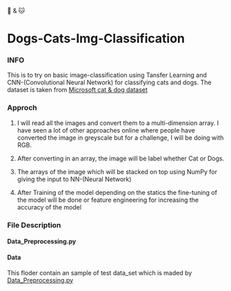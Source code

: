 
🐶 & 🐱
# Dogs-Cats-Img-Classification 


### INFO

This is to try on basic image-classification using Tansfer Learning and CNN-(Convolutional Neural Network) for classifying cats and dogs. The dataset is taken from [Microsoft cat & dog dataset](https://www.microsoft.com/en-us/download/details.aspx?id=54765) 

### Approch

1. I will read all the images and convert them to a multi-dimension array. I have seen a lot of other approaches online where people have converted the image in greyscale but for a challenge, I will be doing with RGB. 

2. After converting in an array, the image will be label whether Cat or Dogs.

3. The arrays of the image which will be stacked on top using NumPy for giving the input to NN-(Neural Network)

4. After Training of the model depending on the statics the fine-tuning of the model will be done or feature engineering for increasing the accuracy of the model 


### File Description

#### Data_Preprocessing.py 



#### Data

This floder contain an sample of test data_set which is maded by [Data_Preprocessing.py](Data_Preprocessing.py)
